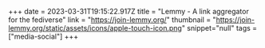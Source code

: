 +++
date = 2023-03-31T19:15:22.917Z
title = "Lemmy - A link aggregator for the fediverse"
link = "https://join-lemmy.org/"
thumbnail = "https://join-lemmy.org/static/assets/icons/apple-touch-icon.png"
snippet="null"
tags = ["media-social"]
+++
